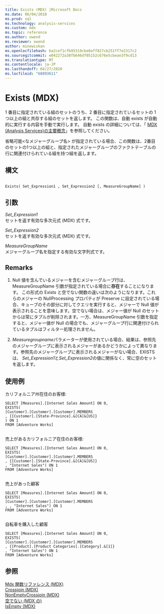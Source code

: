 ```yaml
---
title: Exists (MDX) |Microsoft Docs
ms.date: 06/04/2018
ms.prod: sql
ms.technology: analysis-services
ms.custom: mdx
ms.topic: reference
ms.author: owend
ms.reviewer: owend
author: minewiskan
ms.openlocfilehash: ba2cef1cfb95319cbe0aff827cb251ff7e2317c2
ms.sourcegitcommit: e042272a38fb646df05152c676e5cbeae3f9cd13
ms.translationtype: MT
ms.contentlocale: ja-JP
ms.lasthandoff: 04/27/2020
ms.locfileid: "68893611"
---
```

# <a name="exists-mdx"></a>Exists (MDX)


  1 番目に指定されている組のセットのうち、2 番目に指定されているセットの 1 つ以上の組と共存する組のセットを返します。 この関数は、自動 exists が自動的に実行する内容を手動で実行します。 自動 exists の詳細については、「 [MDX &#40;Analysis Services&#41;の主要概念](https://docs.microsoft.com/analysis-services/multidimensional-models/mdx/key-concepts-in-mdx-analysis-services)」を参照してください。  
  
 省略可能\<なメジャーグループ名> が指定されている場合、この関数は、2番目のセットの1つ以上の組と、指定されたメジャーグループのファクトテーブルの行に関連付けられている組を持つ組を返します。  
  
## <a name="syntax"></a>構文  
  
```  
  
Exists( Set_Expression1 , Set_Expression2 [, MeasureGroupName] )  
```  
  
## <a name="arguments"></a>引数  
 *Set_Expression1*  
 セットを返す有効な多次元式 (MDX) 式です。  
  
 *Set_Expression2*  
 セットを返す有効な多次元式 (MDX) 式です。  
  
 *MeasureGroupName*  
 メジャーグループ名を指定する有効な文字列式です。  
  
## <a name="remarks"></a>Remarks  
  
1.  Null 値を含んでいるメジャーを含むメジャーグループ行は、MeasureGroupName 引数が指定されている場合に**存在**することになります。 この形式の Exists と空でない関数の違いは次のようになります。これらのメジャーの NullProcessing プロパティが Preserve に設定されている場合、キューブのその部分に対してクエリを実行すると、メジャーで Null 値が表示されることを意味します。空でない場合は、メジャー値が Null のセットからは常にタプルが削除されます。一方、MeasureGroupName 引数を指定すると、メジャー値が Null の場合でも、メジャーグループ行に関連付けられているタプルはフィルター処理されません。  
  
2.  *Measuregroupname*パラメーターが使用されている場合、結果は、参照先のメジャーグループに表示されるメジャーがあるかどうかによって異なります。参照先のメジャーグループに表示されるメジャーがない場合、EXISTS は、 *Set_Expression1*と*Set_Expression2*の値に関係なく、常に空のセットを返します。  
  
## <a name="examples"></a>使用例  
 カリフォルニア州在住のお客様:  
  
```  
SELECT [Measures].[Internet Sales Amount] ON 0,  
EXISTS(  
[Customer].[Customer].[Customer].MEMBERS  
, {[Customer].[State-Province].&[CA]&[US]}  
) ON 1   
FROM [Adventure Works]  
  
```  
  
 売上があるカリフォルニア在住のお客様:  
  
```  
SELECT [Measures].[Internet Sales Amount] ON 0,  
EXISTS(  
[Customer].[Customer].[Customer].MEMBERS  
, {[Customer].[State-Province].&[CA]&[US]}  
, "Internet Sales") ON 1   
FROM [Adventure Works]  
  
```  
  
 売上があった顧客  
  
```  
SELECT [Measures].[Internet Sales Amount] ON 0,  
EXISTS(  
[Customer].[Customer].[Customer].MEMBERS  
, , "Internet Sales") ON 1   
FROM [Adventure Works]  
  
```  
  
 自転車を購入した顧客  
  
```  
SELECT [Measures].[Internet Sales Amount] ON 0,  
EXISTS(  
[Customer].[Customer].[Customer].MEMBERS  
, {[Product].[Product Categories].[Category].&[1]}  
, "Internet Sales") ON 1   
FROM [Adventure Works]  
```  
  
## <a name="see-also"></a>参照  
 [Mdx 関数リファレンス &#40;MDX&#41;](../mdx/mdx-function-reference-mdx.md)   
 [Crossjoin &#40;MDX&#41;](../mdx/crossjoin-mdx.md)   
 [NonEmptyCrossjoin &#40;MDX&#41;](../mdx/nonemptycrossjoin-mdx.md)   
 [空でない &#40;MDX の&#41;](../mdx/nonempty-mdx.md)   
 [IsEmpty &#40;MDX&#41;](../mdx/isempty-mdx.md)  
  
  
